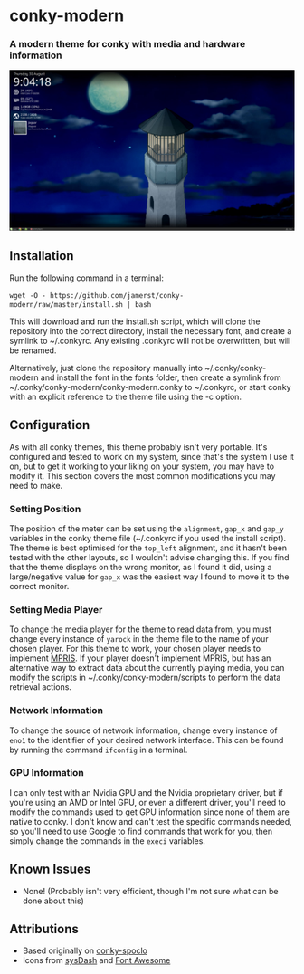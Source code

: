 # conky-modern
### A modern theme for conky with media and hardware information

![conky-modern preview](preview.jpg)

## Installation
Run the following command in a terminal:
```
wget -O - https://github.com/jamerst/conky-modern/raw/master/install.sh | bash
``` 
This will download and run the install.sh script, which will clone the repository into the correct directory, install the necessary font, and create a symlink to ~/.conkyrc. Any existing .conkyrc will not be overwritten, but will be renamed.

Alternatively, just clone the repository manually into ~/.conky/conky-modern and install the font in the fonts folder, then create a symlink from ~/.conky/conky-modern/conky-modern.conky to ~/.conkyrc, or start conky with an explicit reference to the theme file using the -c option.

## Configuration
As with all conky themes, this theme probably isn't very portable. It's configured and tested to work on my system, since that's the system I use it on, but to get it working to your liking on your system, you may have to modify it. This section covers the most common modifications you may need to make.

### Setting Position
The position of the meter can be set using the ```alignment```, ```gap_x``` and ```gap_y``` variables in the conky theme file (~/.conkyrc if you used the install script). The theme is best optimised for the ```top_left``` alignment, and it hasn't been tested with the other layouts, so I wouldn't advise changing this. If you find that the theme displays on the wrong monitor, as I found it did, using a large/negative value for ```gap_x``` was the easiest way I found to move it to the correct monitor.

### Setting Media Player
To change the media player for the theme to read data from, you must change every instance of ```yarock``` in the theme file to the name of your chosen player. For this theme to work, your chosen player needs to implement [MPRIS](https://specifications.freedesktop.org/mpris-spec/latest/). If your player doesn't implement MPRIS, but has an alternative way to extract data about the currently playing media, you can modify the scripts in ~/.conky/conky-modern/scripts to perform the data retrieval actions.

### Network Information
To change the source of network information, change every instance of ```eno1``` to the identifier of your desired network interface. This can be found by running the command ```ifconfig``` in a terminal.

### GPU Information
I can only test with an Nvidia GPU and the Nvidia proprietary driver, but if you're using an AMD or Intel GPU, or even a different driver, you'll need to modify the commands used to get GPU information since none of them are native to conky. I don't know and can't test the specific commands needed, so you'll need to use Google to find commands that work for you, then simply change the commands in the ```execi``` variables.

## Known Issues
- None! (Probably isn't very efficient, though I'm not sure what can be done about this)

## Attributions
- Based originally on [conky-spoclo](https://github.com/Dacha204/conky-spoclo)
- Icons from [sysDash](https://github.com/MarcoPixel/SysDash) and [Font Awesome](https://fontawesome.com/)
